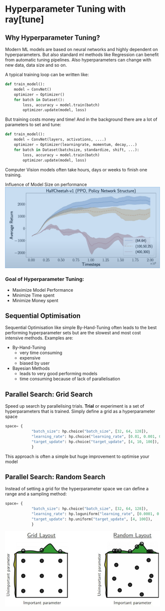 # Hyperparameter Tuning with ray[tune]

## Why Hyperparameter Tuning?

Modern ML models are based on neural networks and highly dependent on hyperparameters. But also standard ml methods like Regression can benefit from automatic tuning pipelines.
Also hyperparameters can change with new data, data size and so on.

A typical training loop can be written like:
```python
def train_model():
    model = ConvNet()
    optimizer = Optimizer()
    for batch in Dataset():
        loss, accuracy = model.train(batch)
        optimizer.update(model, loss)
```
But training costs money and time! And in the background there are a lot of parameters to set and tune:

```python
def train_model():
    model = ConvNet(layers, activations, ....)
    optimizer = Optimizer(learningrate, momentum, decay,...)
    for batch in Dataset(batchsize, standardize, shift, ...):
        loss, accuracy = model.train(batch)
        optimizer.update(model, loss)
```
Computer Vision models often take hours, days or weeks to finish one training.

Influence of Model Size on performance
![Model Size influence on performance](assets/halfcheetah-v1-model-size.png)

### Goal of Hyperparameter Tuning:

- Maximize Model Performance
- Minimize Time spent
- Minimize Money spent


## Sequential Optimisation

Sequential Optimisation like simple By-Hand-Tuning often leads to the best performing hyperparameter sets but are the slowest and most cost intensive methods.
Examples are:
- By-Hand-Tuning
  - very time consuming 
  - expensive
  - biased by user
- Bayesian Methods
  - leads to very good performing models
  - time consuming because of lack of parallelisation

## Parallel Search: Grid Search

Speed up search by parallelising trials. **Trial** or experiment is a set of hyperparameters that is trained.
Simply define a grid as a hyperparameter space
```python
space= {
            "batch_size": hp.choice("batch_size", [32, 64, 128]),
            "learning_rate": hp.choice("learning_rate", [0.01, 0.001, 0.0005]),
            "target_update": hp.choice("target_update", [4, 10, 100]),
            }
```

This approach is often a simple but huge improvement to optimise your model

## Parallel Search: Random Search

Instead of setting a grid for the hyperparameter space we can define a range and a sampling method:

```python
space= {
            "batch_size": hp.choice("batch_size", [32, 64, 128]),
            "learning_rate": hp.loguniform("learning_rate", [0.0001, 0.01]),
            "target_update": hp.uniform("target_update", [4, 100]),
            }
```

![Grid vs Random Search](assets/grid_vs_random.jpeg)